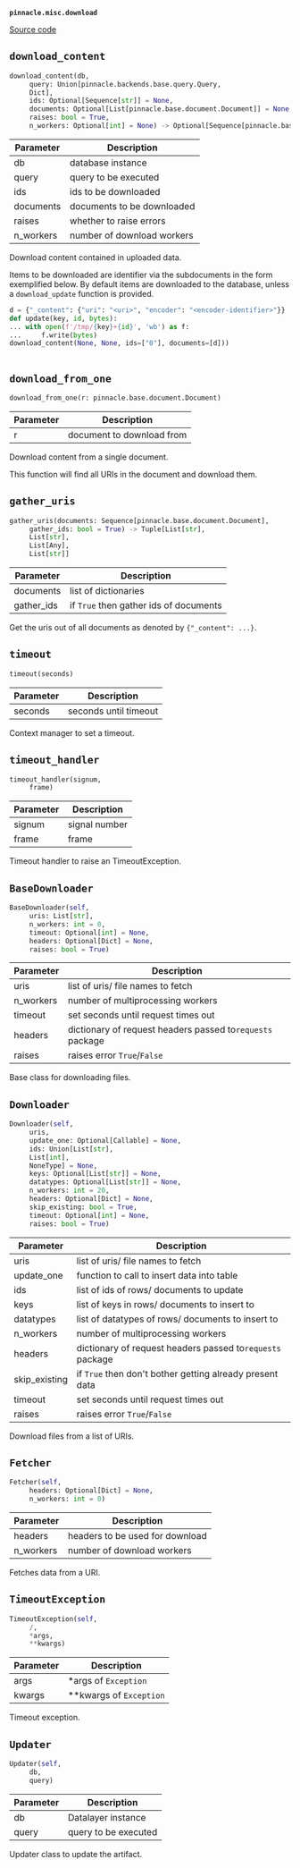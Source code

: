 **`pinnacle.misc.download`** 

[Source code](https://github.com/pinnacle/pinnacle/blob/main/pinnacle/misc/download.py)

## `download_content` 

```python
download_content(db,
     query: Union[pinnacle.backends.base.query.Query,
     Dict],
     ids: Optional[Sequence[str]] = None,
     documents: Optional[List[pinnacle.base.document.Document]] = None,
     raises: bool = True,
     n_workers: Optional[int] = None) -> Optional[Sequence[pinnacle.base.document.Document]]
```
| Parameter | Description |
|-----------|-------------|
| db | database instance |
| query | query to be executed |
| ids | ids to be downloaded |
| documents | documents to be downloaded |
| raises | whether to raise errors |
| n_workers | number of download workers |

Download content contained in uploaded data.

Items to be downloaded are identifier
via the subdocuments in the form exemplified below. By default items are downloaded
to the database, unless a ``download_update`` function is provided.

```python
d = {"_content": {"uri": "<uri>", "encoder": "<encoder-identifier>"}}
def update(key, id, bytes):
... with open(f'/tmp/{key}+{id}', 'wb') as f:
...     f.write(bytes)
download_content(None, None, ids=["0"], documents=[d]))
    
```

## `download_from_one` 

```python
download_from_one(r: pinnacle.base.document.Document)
```
| Parameter | Description |
|-----------|-------------|
| r | document to download from |

Download content from a single document.

This function will find all URIs in the document and download them.

## `gather_uris` 

```python
gather_uris(documents: Sequence[pinnacle.base.document.Document],
     gather_ids: bool = True) -> Tuple[List[str],
     List[str],
     List[Any],
     List[str]]
```
| Parameter | Description |
|-----------|-------------|
| documents | list of dictionaries |
| gather_ids | if ``True`` then gather ids of documents |

Get the uris out of all documents as denoted by ``{"_content": ...}``.

## `timeout` 

```python
timeout(seconds)
```
| Parameter | Description |
|-----------|-------------|
| seconds | seconds until timeout |

Context manager to set a timeout.

## `timeout_handler` 

```python
timeout_handler(signum,
     frame)
```
| Parameter | Description |
|-----------|-------------|
| signum | signal number |
| frame | frame |

Timeout handler to raise an TimeoutException.

## `BaseDownloader` 

```python
BaseDownloader(self,
     uris: List[str],
     n_workers: int = 0,
     timeout: Optional[int] = None,
     headers: Optional[Dict] = None,
     raises: bool = True)
```
| Parameter | Description |
|-----------|-------------|
| uris | list of uris/ file names to fetch |
| n_workers | number of multiprocessing workers |
| timeout | set seconds until request times out |
| headers | dictionary of request headers passed to``requests`` package |
| raises | raises error ``True``/``False`` |

Base class for downloading files.

## `Downloader` 

```python
Downloader(self,
     uris,
     update_one: Optional[Callable] = None,
     ids: Union[List[str],
     List[int],
     NoneType] = None,
     keys: Optional[List[str]] = None,
     datatypes: Optional[List[str]] = None,
     n_workers: int = 20,
     headers: Optional[Dict] = None,
     skip_existing: bool = True,
     timeout: Optional[int] = None,
     raises: bool = True)
```
| Parameter | Description |
|-----------|-------------|
| uris | list of uris/ file names to fetch |
| update_one | function to call to insert data into table |
| ids | list of ids of rows/ documents to update |
| keys | list of keys in rows/ documents to insert to |
| datatypes | list of datatypes of rows/ documents to insert to |
| n_workers | number of multiprocessing workers |
| headers | dictionary of request headers passed to``requests`` package |
| skip_existing | if ``True`` then don't bother getting already present data |
| timeout | set seconds until request times out |
| raises | raises error ``True``/``False`` |

Download files from a list of URIs.

## `Fetcher` 

```python
Fetcher(self,
     headers: Optional[Dict] = None,
     n_workers: int = 0)
```
| Parameter | Description |
|-----------|-------------|
| headers | headers to be used for download |
| n_workers | number of download workers |

Fetches data from a URI.

## `TimeoutException` 

```python
TimeoutException(self,
     /,
     *args,
     **kwargs)
```
| Parameter | Description |
|-----------|-------------|
| args | *args of `Exception` |
| kwargs | **kwargs of `Exception` |

Timeout exception.

## `Updater` 

```python
Updater(self,
     db,
     query)
```
| Parameter | Description |
|-----------|-------------|
| db | Datalayer instance |
| query | query to be executed |

Updater class to update the artifact.

